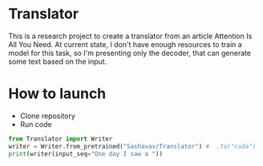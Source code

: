 # Translator
This is a research project to create a translator from an article Attention Is All You Need. 
At current state, I don't have enough resources to train a model for this task, 
so I'm presenting only the decoder, that can generate some text based on the input.

# How to launch
- Clone repository
- Run code
```python
from Translator import Writer
writer = Writer.from_pretrained("Sashavav/Translator") #  .to("cuda")
print(writer(input_seq="One day I saw a "))
```